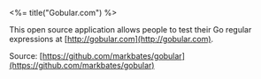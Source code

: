 <%= title("Gobular.com") %>

This open source application allows people to test their Go regular expressions at [http://gobular.com](http://gobular.com).

Source: [https://github.com/markbates/gobular](https://github.com/markbates/gobular)

